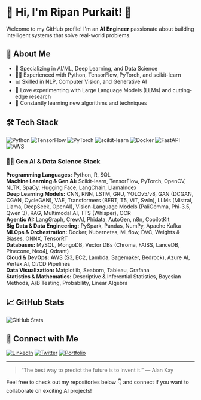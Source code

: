 # 👋 Hi, I'm Ripan Purkait! 🤖

Welcome to my GitHub profile! I'm an **AI Engineer** passionate about building intelligent systems that solve real-world problems.

## 🚀 About Me

- 🧠 Specializing in AI/ML, Deep Learning, and Data Science
- 👨‍💻 Experienced with Python, TensorFlow, PyTorch, and scikit-learn
- 📊 Skilled in NLP, Computer Vision, and Generative AI
- 🔬 Love experimenting with Large Language Models (LLMs) and cutting-edge research
- 🌱 Constantly learning new algorithms and techniques

## 🛠️ Tech Stack

![Python](https://img.shields.io/badge/Python-3776AB?style=for-the-badge&logo=python&logoColor=white)
![TensorFlow](https://img.shields.io/badge/TensorFlow-FF6F00?style=for-the-badge&logo=tensorflow&logoColor=white)
![PyTorch](https://img.shields.io/badge/PyTorch-EE4C2C?style=for-the-badge&logo=pytorch&logoColor=white)
![scikit-learn](https://img.shields.io/badge/scikit--learn-F7931E?style=for-the-badge&logo=scikit-learn&logoColor=white)
![Docker](https://img.shields.io/badge/Docker-2496ED?style=for-the-badge&logo=docker&logoColor=white)
![FastAPI](https://img.shields.io/badge/FastAPI-009688?style=for-the-badge&logo=fastapi&logoColor=white)
![AWS](https://img.shields.io/badge/AWS-232F3E?style=for-the-badge&logo=amazon-aws&logoColor=white)

### 🧑‍🔬 Gen AI & Data Science Stack

**Programming Languages:** Python, R, SQL  
**Machine Learning & Gen AI:** Scikit-learn, TensorFlow, PyTorch, OpenCV, NLTK, SpaCy, Hugging Face, LangChain, LlamaIndex  
**Deep Learning Models:** CNN, RNN, LSTM, GRU, YOLOv5/v8, GAN (DCGAN, CGAN, CycleGAN), VAE, Transformers (BERT, T5, ViT, Swin), LLMs (Mistral, Llama, DeepSeek, OpenAI), Vision-Language Models (PaliGemma, Phi-3.5, Qwen 3), RAG, Multimodal AI, TTS (Whisper), OCR  
**Agentic AI:** LangGraph, CrewAI, Phidata, AutoGen, n8n, CopilotKit  
**Big Data & Data Engineering:** PySpark, Pandas, NumPy, Apache Kafka  
**MLOps & Orchestration:** Docker, Kubernetes, MLflow, DVC, Weights & Biases, ONNX, TensorRT  
**Databases:** MySQL, MongoDB, Vector DBs (Chroma, FAISS, LanceDB, Pinecone, Neo4j, Qdrant)  
**Cloud & DevOps:** AWS (S3, EC2, Lambda, Sagemaker, Bedrock), Azure AI, Vertex AI, CI/CD Pipelines  
**Data Visualization:** Matplotlib, Seaborn, Tableau, Grafana  
**Statistics & Mathematics:** Descriptive & Inferential Statistics, Bayesian Methods, A/B Testing, Probability, Linear Algebra  

## 📈 GitHub Stats

![GitHub Stats](https://github-readme-stats.vercel.app/api?username=RipanPurkait&show_icons=true&hide_title=true&theme=radical)

## 🔗 Connect with Me

[![LinkedIn](https://img.shields.io/badge/LinkedIn-blue?style=for-the-badge&logo=linkedin)](https://www.linkedin.com/in/ripan-purkait-ai/)
[![Twitter](https://img.shields.io/badge/Twitter-1DA1F2?style=for-the-badge&logo=twitter&logoColor=white)](https://twitter.com/YOUR_TWITTER)
[![Portfolio](https://img.shields.io/badge/Portfolio-000?style=for-the-badge&logo=About.me&logoColor=white)](https://YOUR_PORTFOLIO_URL/)

---

> “The best way to predict the future is to invent it.” — Alan Kay

Feel free to check out my repositories below 👇 and connect if you want to collaborate on exciting AI projects!
